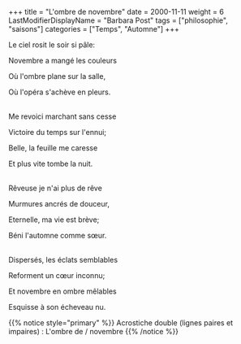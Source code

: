 +++
title = "L'ombre de novembre"
date = 2000-11-11
weight = 6
LastModifierDisplayName = "Barbara Post"
tags = ["philosophie", "saisons"]
categories = ["Temps", "Automne"]
+++

Le ciel rosit le soir si pâle:

Novembre a mangé les couleurs

Où l'ombre plane sur la salle,

Où l'opéra s'achève en pleurs.

 \
Me revoici marchant sans cesse

Victoire du temps sur l'ennui;

Belle, la feuille me caresse

Et plus vite tombe la nuit.

 \
Rêveuse je n'ai plus de rêve

Murmures ancrés de douceur,

Eternelle, ma vie est brève;

Béni l'automne comme sœur.

 \
Dispersés, les éclats semblables

Reforment un cœur inconnu;

Et novembre en ombre mêlables

Esquisse à son écheveau nu.

{{% notice style="primary" %}}
Acrostiche double (lignes paires et impaires) : L'ombre de / novembre
{{% /notice %}}
